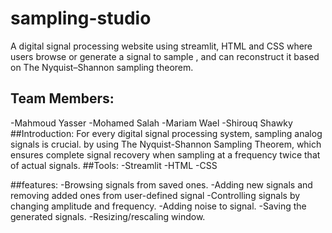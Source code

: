 # sampling-studio
A digital signal processing website using streamlit, HTML and CSS where users browse or generate a signal to sample , and can reconstruct it based on The Nyquist–Shannon sampling theorem.
## Team Members:
-Mahmoud Yasser
-Mohamed Salah
-Mariam Wael
-Shirouq Shawky
##Introduction:
For every digital signal processing system, sampling analog signals is crucial. by using The Nyquist-Shannon Sampling Theorem, which ensures complete signal recovery when sampling at a frequency twice that of actual signals.
##Tools:
-Streamlit
-HTML
-CSS

##features:
-Browsing signals from saved ones.
-Adding new signals and removing added ones from user-defined signal
-Controlling signals by changing amplitude and frequency.
-Adding noise to signal.
-Saving the generated signals.
-Resizing/rescaling window.



